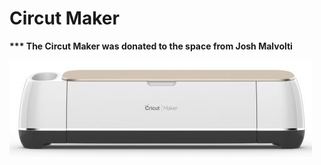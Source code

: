 # Circut Maker

**\*\*\* The Circut Maker was donated to the space from Josh Malvolti**

![](../.gitbook/assets/image%20%28149%29.png)




